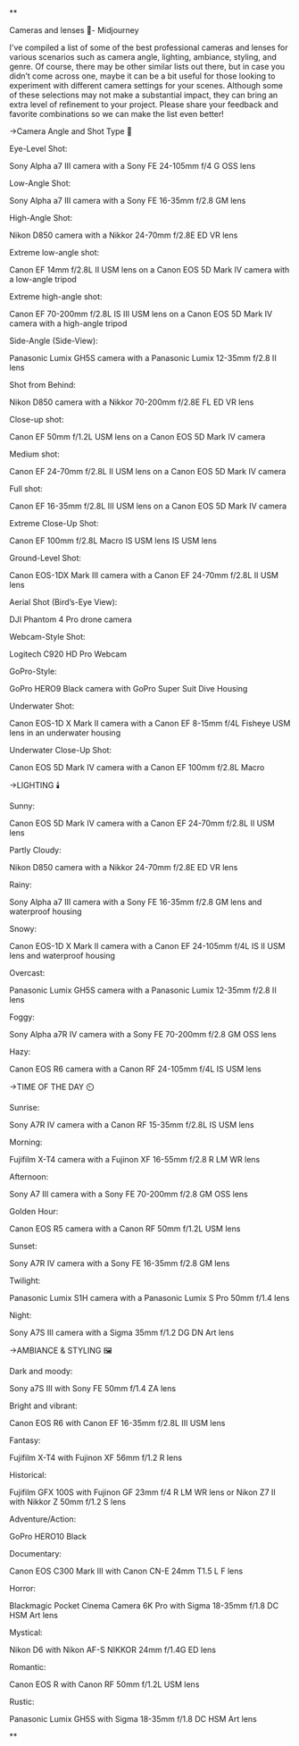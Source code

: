 **

Cameras and lenses 🎥- Midjourney

  

I've compiled a list of some of the best professional cameras and lenses for various scenarios such as camera angle, lighting, ambiance, styling, and genre. Of course, there may be other similar lists out there, but in case you didn’t come across one, maybe it can be a bit useful for those looking to experiment with different camera settings for your scenes. Although some of these selections may not make a substantial impact, they can bring an extra level of refinement to your project. Please share your feedback and favorite combinations so we can make the list even better!

  

→Camera Angle and Shot Type 📐

  

Eye-Level Shot:

Sony Alpha a7 III camera with a Sony FE 24-105mm f/4 G OSS lens

  

Low-Angle Shot:

Sony Alpha a7 III camera with a Sony FE 16-35mm f/2.8 GM lens

  

High-Angle Shot:

Nikon D850 camera with a Nikkor 24-70mm f/2.8E ED VR lens

  

Extreme low-angle shot:

Canon EF 14mm f/2.8L II USM lens on a Canon EOS 5D Mark IV camera with a low-angle tripod

  

Extreme high-angle shot: 

Canon EF 70-200mm f/2.8L IS III USM lens on a Canon EOS 5D Mark IV camera with a high-angle tripod

  

Side-Angle (Side-View):

Panasonic Lumix GH5S camera with a Panasonic Lumix 12-35mm f/2.8 II lens

  

Shot from Behind: 

Nikon D850 camera with a Nikkor 70-200mm f/2.8E FL ED VR lens

  

Close-up shot: 

Canon EF 50mm f/1.2L USM lens on a Canon EOS 5D Mark IV camera

  

Medium shot: 

Canon EF 24-70mm f/2.8L II USM lens on a Canon EOS 5D Mark IV camera

  

Full shot: 

Canon EF 16-35mm f/2.8L III USM lens on a Canon EOS 5D Mark IV camera

  

Extreme Close-Up Shot: 

Canon EF 100mm f/2.8L Macro IS USM lens IS USM lens

  

Ground-Level Shot: 

Canon EOS-1DX Mark III camera with a Canon EF 24-70mm f/2.8L II USM lens

  

Aerial Shot (Bird’s-Eye View): 

DJI Phantom 4 Pro drone camera

  

Webcam-Style Shot: 

Logitech C920 HD Pro Webcam

  

GoPro-Style: 

GoPro HERO9 Black camera with GoPro Super Suit Dive Housing

  

Underwater Shot: 

Canon EOS-1D X Mark II camera with a Canon EF 8-15mm f/4L Fisheye USM lens in an underwater housing

  

Underwater Close-Up Shot: 

Canon EOS 5D Mark IV camera with a Canon EF 100mm f/2.8L Macro

  

→LIGHTING 🕯️

  

Sunny:

Canon EOS 5D Mark IV camera with a Canon EF 24-70mm f/2.8L II USM lens

  

Partly Cloudy:

Nikon D850 camera with a Nikkor 24-70mm f/2.8E ED VR lens

  

Rainy:

Sony Alpha a7 III camera with a Sony FE 16-35mm f/2.8 GM lens and waterproof housing

  

Snowy:

Canon EOS-1D X Mark II camera with a Canon EF 24-105mm f/4L IS II USM lens and waterproof housing

  

Overcast:

Panasonic Lumix GH5S camera with a Panasonic Lumix 12-35mm f/2.8 II lens

  

Foggy:

Sony Alpha a7R IV camera with a Sony FE 70-200mm f/2.8 GM OSS lens

  

Hazy:

Canon EOS R6 camera with a Canon RF 24-105mm f/4L IS USM lens

  

→TIME OF THE DAY ⏲️

  

Sunrise:

Sony A7R IV camera with a Canon RF 15-35mm f/2.8L IS USM lens

  

Morning:

Fujifilm X-T4 camera with a Fujinon XF 16-55mm f/2.8 R LM WR lens

  

Afternoon:

Sony A7 III camera with a Sony FE 70-200mm f/2.8 GM OSS lens

  

Golden Hour:

Canon EOS R5 camera with a Canon RF 50mm f/1.2L USM lens

  

Sunset:

Sony A7R IV camera with a Sony FE 16-35mm f/2.8 GM lens

  

Twilight:

Panasonic Lumix S1H camera with a Panasonic Lumix S Pro 50mm f/1.4 lens

  

Night:

Sony A7S III camera with a Sigma 35mm f/1.2 DG DN Art lens

  

→AMBIANCE & STYLING 🖼️

  

Dark and moody:

Sony a7S III with Sony FE 50mm f/1.4 ZA lens

  

Bright and vibrant:

Canon EOS R6 with Canon EF 16-35mm f/2.8L III USM lens

  

Fantasy:

Fujifilm X-T4 with Fujinon XF 56mm f/1.2 R lens

  

Historical: 

Fujifilm GFX 100S with Fujinon GF 23mm f/4 R LM WR lens or Nikon Z7 II with Nikkor Z 50mm f/1.2 S lens

  

Adventure/Action:

GoPro HERO10 Black

  

Documentary:

Canon EOS C300 Mark III with Canon CN-E 24mm T1.5 L F lens

  

Horror:

Blackmagic Pocket Cinema Camera 6K Pro with Sigma 18-35mm f/1.8 DC HSM Art lens

  

Mystical:

Nikon D6 with Nikon AF-S NIKKOR 24mm f/1.4G ED lens

  

Romantic:

Canon EOS R with Canon RF 50mm f/1.2L USM lens

  

Rustic:

Panasonic Lumix GH5S with Sigma 18-35mm f/1.8 DC HSM Art lens

  
**